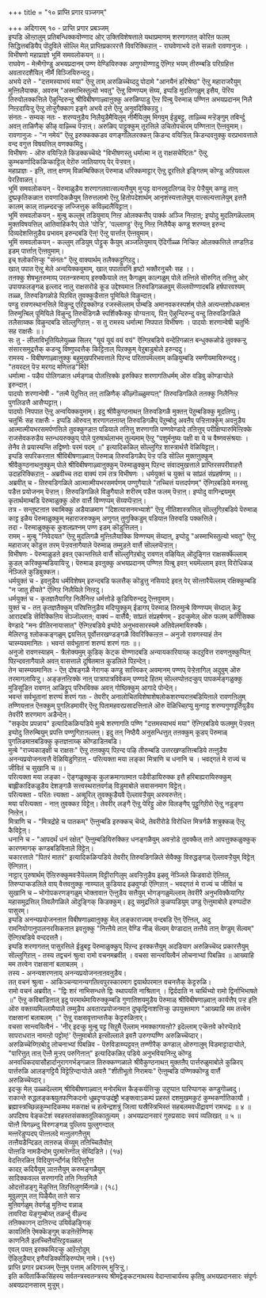 +++
title = "१० प्राप्ति प्रगार पञ्जगम्"

+++
अदिगारम् १० - प्राप्ति प्रगार प्रबञ्जम्  
 इप्पडि ऒऩ्ऱालुम् प्रतिबन्धिक्कवॊण्णाद ओर् उक्तिविशेषत्ताले यथाप्रमाणम् शरणागतऩ् कोरिऩ फलम् सिद्धित्तबडियैप् पॊदुविले सॊल्लि मेल् प्राप्तिप्रकाररत्तै विवरिक्किऱाऩ् - राघवेणाभये दत्ते सन्नतो रावणानुजः । विभीषणो महाप्राज्ञो भूमिं समवलोकयन् ॥।  
 राघवेण - मेऩ्मैगॊण्डु अभयप्रदानम् पण्ण वेण्डियिरुक्क अणुगवॊण्णादु ऎऩ्गिऱ भयम् तीरुम्बडि परिग्रहित्त अवतारदशैयिल् नीर्मै विञ्जियिरुन्ददु।  
 अभये दत्ते - "दत्तमस्याभयं मया" ऎऩ्ऱु ताम् अरुळिच्चॆय्ददु पोदामे "आनयैनं हरिश्रेष्ठ" ऎऩ्ऱु महाराजरैयुम् मुऩ्ऩिलैयाक्क, अवरुम् "अस्माभिस्तुल्यो भवतु" ऎऩ्ऱु विण्णप्पम् सॆय्य, इप्पडि मुदलिगळुम् इसैय, पॆरिय तिरुवोलक्कत्तिले ऎऴुन्दिरुन्दु श्रीविबीषणाऴ्वाऩुक्कु अरुळिप्पाडु ऎऩ्ऱ पिऩ्बु पॆरुमाळ् पण्णिऩ अभयप्रदानम् निलै निऩ्ऱदायिऱ्ऱु ऎऩ्ऱु तोऱ्ऱुगैक्काग इङ्गे अभये दत्ते ऎऩ्ऱु अनुवदिक्किऱदु।  
 संनतः - सम्यक् नतः - शरण्यऩुडैय निलैयुडैमैयिलुम् नीर्मैयिलुम् मिगवुम् ईडुबट्टु, ताऴ्च्चि मऱ्ऱॆङ्गुम् तविर्न्दु अवऩ् ताळिणैक् कीऴ् वाऴ्च्चि पॆऱ्ऱाऩ्। अरुळिप् पाट्टुक्कुम् तूरत्तिले उचितोपचारम् पण्णिऩाऩ् ऎऩ्ऩवुमाम्।  
 रावणानुजः - "न नमेयं" ऎऩ्ऱु इरुक्कक्कडव वणङ्गलिलरक्कऩ् किडन्द वयिऱ्ऱिल् किडन्दवऩुक्कु वरप्रभावत्ताले वन्द वगुत्त विषयत्तिल् वणक्कमिदु।  
 विभीषणः - ऒरु वयिऱ्ऱिले किडक्कच्चॆय्दे "विभीषणस्तु धर्मात्मा न तु राक्षसचेष्टितः" ऎऩ्ऱु कुम्भकर्णादिकळिऱ्काट्टिल् वेऱॊरु जातियागप् पेर् पॆऱ्ऱवऩ्।  
 महाप्राज्ञः - इऩि, ताऩ् क्षणम् विळम्बिक्किल् पॆरुमाळ् धरिक्कमाट्टार् ऎऩ्ऱु दूरत्तिले इङ्गितम् कॊण्डु अऱियवल्ल पेरऱिवाळऩ्।  
 भूमिं समवलोकयन् - पॆरुमाळुडैय शरणागतवात्सल्यत्तैयुम् मुऱ्पट्ट वानरमुदलिगळ् पॆऱ्ऱ पेऱ्ऱैयुम् कण्डु ताऩ् दुष्प्रकृतिकळाऩ रावणादिकळैयुम् तिरुत्तलामो ऎऩ्ऱु हितोपदेशार्थम् आनृशंस्यत्तालेयुम् वात्सल्यत्तालेयुम् इत्तऩै कालम् काल् ताऴ्न्ददऱ्कु लज्जित्तुक् कविऴ्दलैयिट्टाऩ्।  
 भूमिं समवलोकयन् - मुऩ्बु कल्लुम् तडियुमाय् निऩ्ऱ ओलक्कत्तैप् पार्क्क अञ्जि निऩ्ऱाऩ्; इप्पोदु मुदलिगळॆल्लाम् मुक्तविषयत्तिल् आतिवाहिकरैप् पोले 'पोऱ्ऱि', 'पल्लाण्डु' ऎऩ्ऱु निऩ्ऱ निलैयैक् कण्डु शरण्यऩ् इरुन्द दिव्यदेशत्तिऩुडैय प्रभावम् इरुन्दबडि ऎऩ्! ऎऩ्ऱु पार्त्ताऩ् ऎऩ्ऩवुमाम्।  
 भूमिं समवलोकयन् - कल्लुम् तडियुम् पोट्टुक् कैयुम् अञ्जलियुमाय् ऎदिर्गॊळ्ळ निऱ्किऱ ओलक्कत्तिले तण्डऩिड इडम् पार्त्ताऩ् ऎऩ्ऩवुमाम्।  
 इच् श्लोकत्तिऱ्कु "संनतः" ऎऩ्ऱु वाक्यार्थम् तलैक्कट्टुगिऱदु।  
 खात् पपात ऎऩ्ऱु मेले अन्वयिक्कवुमाम्, खात् पपातावनिं हृष्टो भक्तैरनुचरैः सह ।।  
 तऩक्कु शेषभूतरुमाय्प् परतन्त्ररुमाय् इरुक्कैयाले तऩ् कैगळुम् काल्गळुम् पोले तऩ्ऩिले सॊरुगित् तऩित्तु ओर् उपायफलङ्गळ् इल्लाद नालु राक्षसरोडे कूड उद्देश्यमाऩ तिरुवडिगळळवुम् सॆल्लवॊण्णादबडि हर्षपारवश्यम् तळ्ळ, तिरुवडिगळोडे पिऱवित् तुवक्कुडैत्ताऩ पूमियिले विऴुन्दाऩ्।  
 पण्डु रावणस्थानत्तिले विऴुन्दु एऱिट्टुक्कॊण्ड रजस्सॆल्लाम् पोम्बडि अमानवकरस्पर्शम् पोले अत्यन्तशोधकमाऩ तिरुमुऩ्बिल् पूमियिले विऴुन्दु तिरुवडिगळै स्पर्शिक्कैक्कु योग्यऩाय्, पिऩ् ऎऴुन्दिरुन्दु वन्दु तिरुवडिगळिले तलैसाय्क्क विऴुन्दबडि सॊल्लुगिऱाऩ् - स तु रामस्य धर्मात्मा निपपात विभीषणः । पादयोः शरणान्वेषी चतुर्भिः सह राक्षसैः ॥।  
 सः तु - लीलाविभूतियिलेयुळ्ळ सिलर् "यूयं यूयं वयं वयं" ऎऩ्गिऱबडिये वन्देऱिगळाऩ बन्धुक्कळोडे तुवक्कऱ्ऱु संसारसमुद्रत्तैक् कडन्दु विष्णुपदत्तैक् किट्टिऩाल् पिऱक्कुम् वेऱुबाडुबोले इरुन्ददु।  
 रामस्य - विबीषणाऴ्वाऩुक्कु बहुमुखपरिभवत्ताले पिऱन्द परितापमॆल्लाम् कऴियुम्बडि रमणीयमायिरुन्ददु। "तयरदऩ् पॆऱ्ऱ मरगद मणित्तड"मिऱे!  
 धर्मात्मा - पऴैय पोलिगळाऩ धर्मङ्गळ् पोलऩ्ऱिक्के इरुक्किऱ शरणागतिधर्मम् ऒरु वडिवु कॊण्डाऱ्पोले इरुन्दाऩ्।  
 पादयोः शरणान्वेषी - "तऩ्मै पॆऱुत्तित् तऩ् ताळिणैक् कीऴ्गॊळ्ळुमप्पऩ्" तिरुवडिगळिले तऩक्कु निलैनिऩ्ऱ पुगलिडत्तै आसैप्पट्टाऩ्।  
 पादयोः निपपात ऎऩ्ऱु अन्वयिक्कवुमाम्। इदु श्रीवैकुण्ठनाथऩ् तिरुवडिगळै मुक्तऩ् पॆऱुम्बडिक्कु मूदलिप्पु।  
 चतुर्भिः सह राक्षसैः - इप्पडि ऒरुवऩ् शरणागतऩाय्त् तिरुवडिगळैप् पॆऱुम्बोदु अवऩैप् पऱ्ऱिऩार्क्कुम् अवऩुडैय आत्मात्मीयभरसमर्पणत्तिले तुवक्कुण्डाऩ पडियाले तऩित्तु शरणागति पण्णवेण्डादे तऩित्तुप् परीक्षिप्पारुमिऩ्ऱिक्के राजसेवकरुडैय स्तन्धयरुक्कुप् पोले पुरुषार्थलाभम् तुल्यमाम् ऎऩ्ऱु "पशुर्मनुष्यः पक्षी वा ये च वैष्णवसंश्रयाः । तेनैव ते प्रयास्यन्ति तद्विष्णोः परमं पदम् ॥" इत्यादिकळिल् सॊल्लुगिऱ शास्त्रार्थत्तै वॆळियिट्टाऩ्।  
 इप्पडि सपरिकरऩाऩ श्रीविबीषणाऴ्वाऩ् पॆरुमाळ् तिरुवडिगळैप् पॆऱ्ऱ पडि सॊल्लि मुक्तऩुक्कुम् श्रीवैकुण्ठनाथऩुक्कुम् पोले श्रीविबीषणाऴ्वाऩुक्कुम् पॆरुमाळुक्कुम् पिऱन्द संवादमुखत्ताले प्राप्तिरसपरीवाहत्तै उदाहरिक्किऱाऩ् - अब्रवीच्च तदा वाक्यं रामं तत्र विभीषणः । धर्मयुक्तं च युक्तं च सांप्रतं संप्रहर्षणम् ॥।  
 अब्रवीत् च - तिरुवडिगळिले आत्मात्मीयभरसमर्पणम् पण्णुगैयाले "तच्चित्तं यत्तदर्पणम्" ऎऩ्गिऱबडिये मनस्सु पडैत्त प्रयोजनम् पॆऱ्ऱाऩ्। तिरुवडिगळिले विऴुगैयाले शरीरम् पडैत्त फलम् पॆऱ्ऱाऩ्। इप्पोदु वागिन्द्रयमुम् कृतार्थमाम्बडि पॆरुमाळुक्कु ऒरु वार्त्तै विण्णप्पम् सॆय्यप्पॆऱ्ऱाऩ्।  
 तत्र - सन्तुष्टऩाऩ स्वामिक्कु अडैयाळमाग "दिशत्यासनमभ्याशे" ऎऩ्ऱु नीतिशास्त्रत्तिल् सॊल्लुगिऱबडिये पॆरुमाळ् काट्ट इळैय पॆरुमाळुक्कुम् महाराजरुक्कुम् अणुगत् तुणुक्किडुम् पडियाऩ तिरुवडि पक्कत्तिले।  
 तदा - पॆरुमाळुक्कुक् कुशलप्रश्नम् पण्ण इडम् कॊडुत्तिलऩ्।  
 रामम् - मुऩ्बु "निवेदयत" ऎऩ्ऱु मुदलिगळै मुऩ्ऩिलैयाक्कि विण्णप्पम् सॆय्दाऩ्, इप्पोदु "अस्माभिस्तुल्यो भवतु" ऎऩ्ऱु महाराजर् कॊडुत्त तरम् पॆऱ्ऱवऩागैयाले पॆरुमाळ् तम्मुडऩे वार्त्तै सॊल्लप्पॆऱ्ऱाऩ्।  
 विभीषणः - पॆरुमाळुडऩे इवऩ् एकान्तत्तिले वार्त्तै सॊल्लुगिऱबोदु रावणऩ् वऴियिल् ऒदुङ्गिऩ राक्षसर्क्कॆल्लाम् कुडल् करिक्कुम्बडियायिऱ्ऱु। पॆरुमाळ् इवऩुक्कु अभयप्रदानम् पण्णिऩ पिऩ्बु इवऩ् भयमॆल्लाम् इवऩ् विरोधिकळ् नॆञ्जिले कुडिबुक्कऩ।  
 धर्मयुक्तं च - इवऩुडैय धर्मविशेषम् इरुन्दबडि फलत्तैक् कॊडुत्तु नसियादे इवऩ् पेर् सॊऩ्ऩारैयॆल्लाम् रक्षिक्कुम्बडि "न जातु हीयते" ऎऩ्गिऱ निलैयिले निऩ्ऱदु।  
 धर्मयुक्तं च - कृतज्ञतैयागिऱ निलैनिऩ्ऱ धर्मत्तोडे कूडियिरुन्ददु ऎऩ्ऩवुमाम्।  
 युक्तं च - तऩ् कृतज्ञतैक्कुम् परिषत्तिऩुडैय मदिप्पुक्कुम् ईडागप् पॆरुमाळ् तिरुमुऩ्बे विण्णप्पम् सॆय्दाल् केट्टु आरादबडि सॆविक्किऩिय सॆञ्जॊल्लाऩ; वाक्यं – वार्त्तैयै; सांप्रतं संप्रहर्षणम् - इदऱ्कुमेल् ऒरु फलम् कणिसिक्क वेण्डादे "मनः प्रीतिरनायासात्" ऎऩ्गिऱबडिये इप्पोदे अनुभवसारस्यमे अतिवेलमायिरुक्कै।  
 मेलिरण्डु श्लोककङ्गळुम् द्वयत्तिल् पूर्वोत्तरखण्डङ्गळै विवरिक्किऩ्ऱऩ – अनुजो रावणस्याहं तेन चास्म्यवमानितः । भवन्तं सर्वभूतानां शरण्यं शरणं गतः ॥।  
 अनुजो रावणस्याहम् - त्रैलोक्यमुम् कूडिक् केट्क वॊण्णादबडि अन्यायकारियाय्क् कदऱुवित्त रावणऩुक्कुप्पिऩ् पिऱन्दवऩागैयाले अवऩ् वासत्ताले दूषितमाऩ कुडलिले पिऱन्देऩ्।  
 तेन चास्म्यवमानितः - ऎऩ् दोषङ्गळै नेरागक् कण्डु सात्त्विकर् अवमानम् पण्णप् पॆऱ्ऱेऩागिल् अदुवुम् ऒरु तरमागलायिऱ्ऱु। अङ्ङऩऩ्ऱिक्के नाऩ् पात्रापात्रविवेकम् पण्णादे हितम् सॊल्लप्पोऩदऱ्कुप् पापकर्मङ्गळुक्कु मुडिसूडिऩ रावणऩ् आळिट्टुप् परिभविक्क अवऩ् गोष्ठिक्कुम् आगादे पोन्देऩ्।  
 भवन्तं सर्वभूतानां शरण्यं शरणं गतः - तेवरीर् अनालोचितविशेषाशेषलोकशरण्यराऩबडियिऩाले रावणऩिलुम् तण्णियऩाऩ ऎऩक्कुम् पुगलिडमावीर् ऎऩ्ऱु पितामहवरप्रसादत्तिऩाले ऒरु वॆळिच्चिऱप्पु मुऩ्गाट्ट शरण्यगुणपूर्तियुडैय तेवरीरै शरणमाग अडैन्देऩ्।  
 "सकृदेव प्रपन्नाय" इत्यादिकळिऱ्पडिये मुऩ्बे शरणागति पण्णि "दत्तमस्याभयं मया" ऎऩ्गिऱबडिये फलमुम् पॆऱ्ऱवऩ् इप्पोदु तिरुम्बियुम् प्रपत्ति पण्णुगिऱाऩल्लऩ्। इदु तऩ् निष्ठैयै अनुसन्धित्तुत् तऩक्कुम् कूडप् पॆरुमाळ् पुगलिडमाऩबडिक्कु कृतज्ञऩाय्क् कॊण्डाडिऩबडि।  
 मुऩ्बे "राज्यकाङ्क्षी च राक्षसः" ऎऩ्ऱु तऩक्कुप् पिऱन्द पऴि तीरुम्बडि उत्तरखण्डत्तिऩ्बडिये तऩ्ऩुडैय अनन्यप्रयोजनत्वत्तै वॆळियिडुगिऱाऩ् - परित्यक्ता मया लङ्का मित्राणि च धनानि च । भवद्गतं मे राज्यं च जीवितं च सुखानि च ॥।  
 परित्यक्ता मया लङ्का - ऎङ्गळुक्कुक् कुलक्रमागतमाऩ पडैवीडायिरुक्क इत्तै हरिबाह्यरायिरुक्कुम् बाह्लीकादिकळुडैय देशङ्गळै सत्त्वस्थराऩवर्गळ् विडुमाबोले सवासनमाग विट्टेऩ्।  
 परित्यक्ता - परितः त्त्यक्ता - अव्वूरिल् तुवक्कुडैयवै ऎल्लावऱ्ऱैयुम् अरुवरुत्तेऩ्।  
 मया परित्यक्ता - नाऩ् तुवक्कऱ विट्टेऩ्। तेवरीर् लङ्गै ऎऩ्ऱु पेरिट्टु ऒरु विलङ्गैप् पूट्टुगिऱीरो ऎऩ्ऱु नडुङ्गा निऩ्ऱेऩ्।  
 मित्राणि च - "मित्रद्रोहे च पातकम्" ऎऩ्ऩुम्बडि इरुक्कच् चॆय्दे, तेवरीरोडे विरोधित्त मित्रर्गळै शत्रुक्कळ् ऎऩ्ऱु कैविट्टेऩ्।  
 धनानि च - "आपदर्थं धनं रक्षेत्" ऎऩ्ऩुम्बडियिरुक्किऱ धनङ्गळैयुम् अवऱ्ऱोडे तुवक्कैत् ताऩे आपत्तुक्कळुक्कुक् कारणमागक् कण्डबडियिऩाले विट्टेऩ्।  
 चकारत्ताले "पितरं मातरं" इत्यादिकळिऱ्पडिये तेवरीर् तिरुवडिगळिले सेवैक्कु विरुद्धङ्गळ् ऎल्लावऱ्ऱैयुम् विट्टेऩ् ऎऩ्गिऱाऩ्।  
 नाट्टार् पुरुषार्थम् ऎऩ्ऱिरुक्कुमवऱ्ऱैयॆल्लाम् विट्टीरागिलुम् अवऱ्ऱिऩुडैय इऴवु नॆञ्जिले किडवादो ऎऩ्ऩिल्, तिरुप्पाऱ्कडलिले वाय् वैत्तवऩुक्कु नाय्प्पाल् कुडियाद इऴवुण्डो ऎऩ्गिऱाऩ् - भवद्गतं मे राज्यं च जीवितं च सुखानि च – भोगोपकरणङ्गळुम् भोक्तावाऩ ऎऩ्ऩुडैय सत्तैयुम् भोगङ्गळुमॆल्लाम् तेवरीरै अनुभविक्कैयागिऱ महासमुद्रत्तिल् तिवलैगळिले ऒदुङ्गिक् किडक्कुम्। इदु समुद्रत्तिले कुळप्पडियुम् उण्डु ऎऩ्ऩुमाबोले इरुप्पदॊरु पासुरम्।  
 इप्पडि अनन्यप्रयोजनऩाऩ विबीषणाऴ्वाऩुक्कु मेल् लङ्काराज्यम् वन्दबडि ऎऩ् ऎऩ्ऩिल्, अदु रामनियोगानुपालनरसिकऩाऩ इवऩुक्कु "निऩ्ऩैये ताऩ् वेण्डि नीळ् सॆल्वम् वेण्डादाऩ् तऩ्ऩैये ताऩ् वेण्डुम् सॆल्वम्" ऎऩ्गिऱबडिये वन्ददत्तऩै।  
 इप्पडि शरणागतऩ् पासुरत्तिले ईडुबट्ट पॆरुमाळुक्कुप् पिऱन्द इरक्कत्तैयुम् अदडियाग अरुळिच्चॆय्द प्रकारत्तैयुम् सॊल्लुगिऱाऩ् - तस्य तद्वचनं श्रुत्वा रामो वचनमब्रवीत् । वचसा सान्त्वयित्वैनं लोचनाभ्यां पिबन्निव ॥ आख्याहि मम तत्त्वेन राक्षसानां बलाबलम् ।  
 तस्य - अनन्यशरणऩाय् अनन्यप्रयोजनऩाऩवऩुडैय।  
 तत् वचनं श्रुत्वा - आकिञ्चन्यानन्यगतित्वपुरस्कारमाग द्वयार्थपरमाऩ वचनत्तैक् केट्टरुळि।  
 रामो वचनं अब्रवीत् - "द्विः शरं नाभिसन्धत्ते द्विः स्थापयति नाश्रितान् । द्विर्ददाति न चार्थिभ्यो रामो द्विर्नाभिभाषते ॥" ऎऩ्ऱु कविबाडिऩाल् इदु परमार्थमायिरुक्कुम्बडि गुणातिशयमुडैय पॆरुमाळ् श्रीविबीषणाऴ्वाऩ् कार्यत्तैप् पऱ्ऱ इऩि ऒरु वक्तव्यमिल्लामैयाले तम्मुडैय अवतारप्रयोजनमाऩ दुष्कृद्विनाशत्तिऱ्कु उपयुक्तमाग "आख्याहि मम तत्त्वेन राक्षसानां बलाबलम् ।" ऎऩ्ऱु राक्षसवृत्तान्तत्तैक् केट्टरुळिऩार्।  
 वचसा सान्त्वयित्वैनं - 'नीर् इदऱ्कु मुऩ्बु पट्ट सिऱुमै ऎल्लाम् नमक्कागवऩ्ऱो? इदॆल्लाम् एऱ्कॆऩवे कोरप्पॆऱादे सापराधराऩ नामऩ्ऱो पट्टोम्!' ऎऩ्ऩुमाबोले इऩ्सॊल्लाले इवऩै उरुगप्पण्णि अरुळिच्चॆय्दार्।  
 अरुळिच्चॆय्गिऱबोदु लोचनाभ्यां पिबन्निव - पॆरुविडाय्प्पट्टवऩ् तण्णीरैक् कण्डाल् ऒरुगालुम् विडमाट्टादाऱ्पोले, "पारित्तुत् ताऩ् ऎऩ्ऩै मुऱ्ऱप् परुगिऩाऩ्" इत्यादिकळिऱ् पडिये अनुभवियानिऩ्ऱु कॊण्डु अनवधिकदयासौहार्दानुरागगर्भङ्गळाऩ तिरुक्कण्गळाले श्रीवैकुण्ठनाथऩ् मुक्तऩैप् पार्त्तरुळुमाबोले कुळिरप् पार्त्तरुळि आलङ्गट्टियै विट्टॆऱिन्दाऱ्पोले अवऩै "शीतीभूतो निरामयः" ऎऩ्ऩुम्बडि पण्णिक्कॊण्डु वार्त्तै अरुळिच्चॆय्दार्।  
 इदऱ्कु मेल् उळ्ळदॆल्लाम् श्रीविबीषणाऴ्वाऩ् मनोरथित्त कैङ्कर्यत्तिऱ्कु उऱुप्पाऩ पारिप्पागक् कण्डुगॊळ्वदु।  
 राकान्ते रुद्धलङ्कश्च्युतफणिकदनो धूम्रदृग्वज्रदंष्ट्रौ भङ्क्त्वाऽकम्पं प्रहस्तं दशमुखमकुटं कुम्भकर्णातिकायौ ।  
 ब्रह्मास्त्रच्छिन्नकुम्भादिकमथ मकराक्षं च हत्वेन्द्रशत्रुं जित्वा घस्रैस्त्रिभिस्तं सहबलमवधीद्रावणं रामभद्रः ॥ ४ ॥  
 अपदिश्य वेङ्कटेशं स्वहस्तसंसक्ततूलिकातुल्यम् । अभयप्रदानसारं गुरुप्रसादः स्वयं व्यलिखत् ॥ ५ ॥  
पॊऩ्ऩै यिगऴ्न्दु विरुगङ्गळ् पुल्लिय पुल्लुगन्दाल्  
मऩ्ऩरॆडुप्पदप् पॊऩ्ऩलदे मऩ्ऩुलगऩैत्तुम्   
तऩ्ऩैयडैन्दिडत् ताऩरुळ् सॆय्युम् तऩिच्चिलैयोऩ्  
पॊऩ्ऩडि नामडैन्दोम् पुऱमारॆऩ्गॊल् सॆय्दिडिऩे। (१७)  
वेदत्तिरळिऩ् विदियुणर्न्दोर्गळ् विरित्तुरैत्त  
कादऱ् कदियैयुम् ञाऩत्तैयुम् करुमङ्गळैयुम्  
सादिक्कवल्ल सरणागदि तऩि निऩ्ऱनिलै  
 ओदत्तॊडङ्गु मॆऴुत्तिऩ् तिऱत्तिलुणर्मिऩ्गळे। (१८)  
मूवुलगुम् तऩ् पिऴैयैत् ताऩे साऱ्ऱ   
मुऩिवर्गळुम् तेवर्गळु मुऩिन्द वन्नाळ्  
तावरिदा यॆङ्गुम्बोय्त् तळर्न्दु वीऴ्न्द  
तऩिक्कागन् दाऩिरन्द उयिर्वऴङ्गिक्  
कावलिऩि ऎमक्कॆङ्गुम् कडऩॆऩ्ऱॆण्णिक्   
काणनिलै इलच्चिऩैयऩ्ऱिट्टवळ्ळल्  
एवल् पयऩ् इरक्कमिदऱ्कु आऱॆऩ्ऱोदुम्  
ऎऴिलुडैयार् इणैयडिक्कीऴिरुप्पोम् नामे। (१९)  
प्राप्ति प्रगार प्रबञ्जम् ऎऩ्ऩुम् पत्ताम् अदिगारम् मुऱ्ऱिऱ्ऱु।   
इति कवितार्किकसिंहस्य सर्वतन्त्रस्वतन्त्रस्य श्रीमद्वेङ्कटनाथस्य वेदान्ताचार्यस्य कृतिषु अभयप्रदानसारः संपूर्णः  
अबयप्रदानसारम् मुऱ्ऱुम्।

